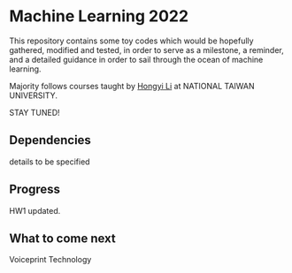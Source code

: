 # Machine Learning 2022

This repository contains some toy codes which would be hopefully gathered, modified and tested, in order to serve as a milestone, a reminder, and a  detailed guidance in order to sail through the ocean of machine learning. 

Majority follows courses taught by [Hongyi Li](https://speech.ee.ntu.edu.tw/~hylee/ml/2022-spring.php) at NATIONAL TAIWAN UNIVERSITY.

STAY TUNED!

## Dependencies
details to be specified

## Progress

HW1 updated.

## What to come next

Voiceprint Technology